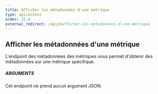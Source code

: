 ```yaml
---
title: Afficher les métadonnées d'une métrique
type: apicontent
order: 15.4
external_redirect: /api/#afficher-les-metadonnees-d-une-metrique
---
```

## Afficher les métadonnées d'une métrique

L'endpoint des métadonnées des métriques vous permet d'obtenir des métadonnées sur une métrique spécifique.

##### ARGUMENTS

Cet endpoint ne prend aucun argument JSON.

